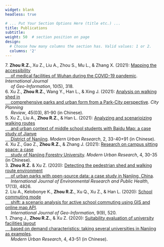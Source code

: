 ```yaml
---
widget: blank
headless: true

# ... Put Your Section Options Here (title etc.) ...
title: Publications
subtitle:
weight: 50  # section position on page
design:
  # Choose how many columns the section has. Valid values: 1 or 2.
  columns: '2'
---
```


7\. **Zhou R.Z.**, Xu Z., Liu A., Zhou S., Mu L., & Zhang X. (2021): [Mapping the accessibility <br /> &emsp; of medical facilities of Wuhan during the COVID-19 pandemic](https://ryan-zhenqi-zhou.github.io/ijgi-10-00318.pdf). *International Journal <br /> &emsp; of Geo-Information*, 10(5), 318.\
6\. Xu Z., **Zhou R.Z.**, Wang Y., Han L., & Xing J. (2021): [Analysis on walking shed in <br /> &emsp; comprehensive parks and urban form from a Park-City perspective](https://ryan-zhenqi-zhou.github.io/cpr-1002-1329.pdf). *City Planning <br /> &emsp; Review*, 45(03), 81-90 (in Chinese).\
5\. Xu Z., Liu A., **Zhou R.Z.**, & Han L. (2021): [Analyzing and scenarioizing walking routes <br /> &emsp; and urban context of middle school students with Baidu Map: a case study of Jianye <br /> &emsp; District of Nanjing](https://ryan-zhenqi-zhou.github.io/tx-0033-08.pdf). *Modern Urban Research*, 2, 33-40+91 (in Chinese).\
4\. Xu Z., Gao Z., **Zhou R.Z.**, & Zhang J. (2021): [Research on campus sitting space: a case <br /> &emsp; study of Nanjing Forestry University](https://ryan-zhenqi-zhou.github.io/zx-0030-06.pdf). *Modern Urban Research*, 4, 30-35 (in Chinese).\
3\. **Zhou R.Z.** & Xu Z. (2020): [Detecting the pedestrian shed and walking route environment <br /> &emsp; of urban parks with open-source data: a case study in Nanjing, China](https://ryan-zhenqi-zhou.github.io/ijerph-17-04826-v2.pdf). <br /> &emsp; *International Journal of Environmental Research and Public Health*, 17(13), 4826.\
2\. Liu A., Kelobonye K., **Zhou R.Z.**, Xu Q., Xu Z., & Han L. (2020): [School commuting mode <br /> &emsp; shift: a scenario analysis for active school commuting using GIS and online map API](https://ryan-zhenqi-zhou.github.io/ijgi-09-00520.pdf). <br /> &emsp; *International Journal of Geo-Information*, 9(9), 520.\
1\. Zhang J., **Zhou R.Z.**, & Xu Z. (2020): [Suitability evaluation of university facilities layout <br /> &emsp; based on demand characteristics: taking several universities in Nanjing as examples](https://ryan-zhenqi-zhou.github.io/ss-0043-09.pdf). <br /> &emsp; *Modern Urban Research*, 4, 43-51 (in Chinese).

